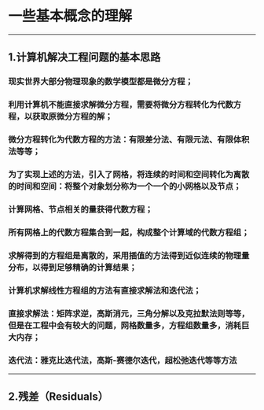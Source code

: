 # 一些基本概念的理解
----
## 1.计算机解决工程问题的基本思路
### 现实世界大部分物理现象的数学模型都是微分方程；
### 利用计算机不能直接求解微分方程，需要将微分方程转化为代数方程，以获取原微分方程的解；
### 微分方程转化为代数方程的方法：有限差分法、有限元法、有限体积法等等；
### 为了实现上述的方法，引入了网格，将连续的时间和空间转化为离散的时间和空间：将整个对象划分称为一个一个的小网格以及节点；
### 计算网格、节点相关的量获得代数方程；
### 所有网格上的代数方程集合到一起，构成整个计算域的代数方程组；
### 求解得到的方程组是离散的，采用插值的方法得到近似连续的物理量分布，以得到足够精确的计算结果；
### 计算机求解线性方程组的方法有直接求解法和迭代法；
### 直接求解法：矩阵求逆，高斯消元，三角分解以及克拉默法则等等，但是在工程中会有较大的问题，网格数量多，方程组数量多，消耗巨大内存；
### 迭代法：雅克比迭代法，高斯-赛德尔迭代，超松弛迭代等等方法
-----
## 2.残差（Residuals）
